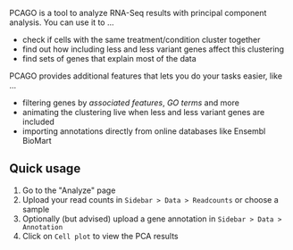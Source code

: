 PCAGO is a tool to analyze RNA-Seq results with principal component analysis.
You can use it to ...

* check if cells with the same treatment/condition cluster together
* find out how including less and less variant genes affect this clustering
* find sets of genes that explain most of the data

PCAGO provides additional features that lets you do your tasks easier, like ...

* filtering genes by *associated features*, *GO terms* and more
* animating the clustering live when less and less variant genes are included
* importing annotations directly from online databases like Ensembl BioMart


## Quick usage

1. Go to the "Analyze" page
2. Upload your read counts in `Sidebar > Data > Readcounts` or choose a sample
3. Optionally (but advised) upload a gene annotation in `Sidebar > Data > Annotation`
4. Click on `Cell plot` to view the PCA results
